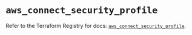 # `aws_connect_security_profile`

Refer to the Terraform Registry for docs: [`aws_connect_security_profile`](https://registry.terraform.io/providers/hashicorp/aws/5.71.0/docs/resources/connect_security_profile).
